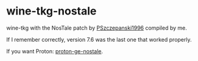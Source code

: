 # wine-tkg-nostale
wine-tkg with the NosTale patch by [PSzczepanski1996](https://github.com/PSzczepanski1996/proton-ge-nostale/commit/a4078f03775d0a2cc45c7fe048893ab33fc6acfc) compiled by me.

If I remember correctly, version 7.6 was the last one that worked properly.

If you want Proton: [proton-ge-nostale](https://github.com/PSzczepanski1996/proton-ge-nostale/releases).
